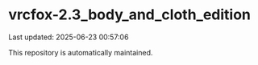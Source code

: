 # vrcfox-2.3_body_and_cloth_edition

Last updated: 2025-06-23 00:57:06

This repository is automatically maintained.
